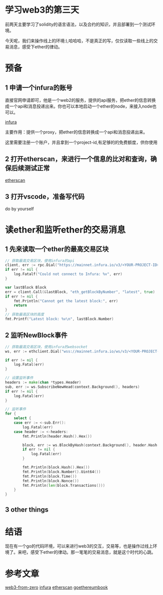 # 学习web3的第三天

前两天主要学习了solidity的语言语法，以及合约的知识，并且部署到一个测试环境。

今天呢，我们来操作线上的环境:),哈哈哈，不是真正的写，仅仅读取一些线上的交易消息，感受下ether的律动。


# 预备
## 1 申请一个infura的账号
直接官网申请即可，他是一个web2的服务，提供的api服务，把ether的信息转换成一个api和消息投递出来。你也可以本地启动一个ether的node，来接入node也可以。

[infura](https://docs.infura.io/infura/getting-started)

主要作用：提供一个proxy，把ether的信息转换成一个api和消息投递出来。

这里需要注册一个账户，并且拿到一个project-id,有足够的的免费额度，供你使用

## 2 打开etherscan，来进行一个信息的比对和查询，确保后续测试正常

[etherscan](https://etherscan.io/)

## 3 打开vscode，准备写代码

do by yourself

# 读ether和监听ether的交易消息
## 1 先来读取一个ether的最高交易区块

```go
// 获取最高交易区块，使用infura的api
client, err := rpc.Dial("https://mainnet.infura.io/v3/<YOUR-PROJECT-ID>")
if err != nil {
	log.Fatalf("Could not connect to Infura: %v", err)
}

var lastBlock Block
err = client.Call(&lastBlock, "eth_getBlockByNumber", "latest", true)
if err != nil {
	fmt.Println("Cannot get the latest block:", err)
	return
}
// 获取最高区块的高度
fmt.Printf("Latest block: %v\n", lastBlock.Number)
```

## 2 监听NewBlock事件
```go
// 获取最高交易区块，使用infura的websocket
ws, err := ethclient.Dial("wss://mainnet.infura.io/ws/v3/<YOUR-PROJECT-ID>")

if err != nil {
	log.Fatal(err)
}

// 设置监听事件
headers := make(chan *types.Header)
sub, err := ws.SubscribeNewHead(context.Background(), headers)
if err != nil {
	log.Fatal(err)
}

// 监听事件
for {
	select {
	case err := <-sub.Err():
		log.Fatal(err)
	case header := <-headers:
		fmt.Println(header.Hash().Hex()) 

		block, err := ws.BlockByHash(context.Background(), header.Hash())
		if err != nil {
			log.Fatal(err)
		}

		fmt.Println(block.Hash().Hex())        
		fmt.Println(block.Number().Uint64())  
		fmt.Println(block.Time())           
		fmt.Println(block.Nonce())            
		fmt.Println(len(block.Transactions()))
	}
}
```

## 3 other things

# 结语

现在有一个go的代码环境，可以来进行web3的交互，交易等，也是操作过线上环境了。来吧，感受下ether的律动。那一笔笔的交易消息，就是这个时代的心跳。

# 参考文章
[web3-from-zero](https://kay-is.github.io/web3-from-zero/)
[infura](https://docs.infura.io/infura/getting-started)
[etherscan](https://etherscan.io/)
[goethereumbook](https://goethereumbook.org/)